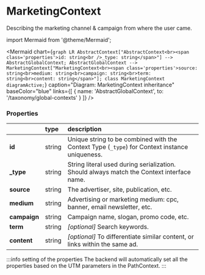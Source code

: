 # MarketingContext

Describing the marketing channel & campaign from where the user came.

import Mermaid from '@theme/Mermaid';

<Mermaid chart={`
	graph LR
	    AbstractContext["AbstractContext<br><span class='properties'>id: string<br />_type: string</span>"] --> AbstractGlobalContext;
        AbstractGlobalContext --> MarketingContext["MarketingContext<br><span class='properties'>source: string<br>medium: string<br>campaign: string<br>term: string<br>content: string</span>"];
     class MarketingContext diagramActive;
`} 
  caption="Diagram: MarketingContext inheritance" 
  baseColor="blue" 
  links={[
        { name: 'AbstractGlobalContext', to: '/taxonomy/global-contexts' }
 ]}
/>

### Properties
|           | type        | description
| :--       | :--         | :--
| **id**    | string      | Unique string to be combined with the Context Type (`_type`) for Context instance uniqueness.
| **_type** | string      | String literal used during serialization. Should always match the Context interface name.          
| **source**    | string      | The advertiser, site, publication, etc.
| **medium**    | string      | Advertising or marketing medium: cpc, banner, email newsletter, etc.
| **campaign**    | string      | Campaign name, slogan, promo code, etc.
| **term**    | string      | _[optional]_ Search keywords. 
| **content**    | string      | _[optional]_ To differentiate similar content, or links within the same ad. 

:::info setting of the properties
The backend will automatically set all the properties based on the UTM parameters in the PathContext.
:::